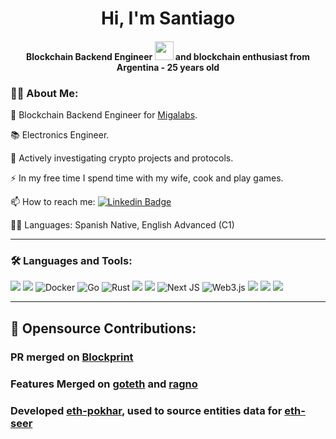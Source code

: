 <div align="center">
<h1 align="center">Hi, I'm Santiago</h1>
<h4 align="center">Blockchain Backend Engineer <img src="https://media.giphy.com/media/WUlplcMpOCEmTGBtBW/giphy.gif" width="30"> and blockchain enthusiast from Argentina - 25 years old</h4>
</div>


### :man_technologist: About Me: 

🔭 Blockchain Backend Engineer for [Migalabs](https://migalabs.io/).

📚 Electronics Engineer.

🌱 Actively investigating crypto projects and protocols.

⚡ In my free time I spend time with my wife, cook and play games.

📫 How to reach me:   [![Linkedin Badge](https://img.shields.io/badge/-Santiago-blue?style=flat&logo=Linkedin&logoColor=white)](https://www.linkedin.com/in/santiago-somoza-005660197/)

🙋‍♂️ Languages: Spanish Native, English Advanced (C1)

---

### :hammer_and_wrench: Languages and Tools:

![](https://img.shields.io/badge/Solidity-e6e6e6?style=for-the-badge&logo=solidity&logoColor=black)  ![](https://img.shields.io/badge/Python-black?style=for-the-badge&logo=python&logoColor=#E57324) ![Docker](https://img.shields.io/badge/docker-%230db7ed.svg?style=for-the-badge&logo=docker&logoColor=white) ![Go](https://img.shields.io/badge/go-%2300ADD8.svg?style=for-the-badge&logo=go&logoColor=white) ![Rust](https://img.shields.io/badge/rust-%23000000.svg?style=for-the-badge&logo=rust&logoColor=white) ![](https://img.shields.io/badge/OpenZeppelin-4E5EE4?logo=OpenZeppelin&logoColor=fff&style=for-the-badge) ![](https://img.shields.io/badge/JavaScript-323330?style=for-the-badge&logo=javascript&logoColor=F7DF1E) ![Next JS](https://img.shields.io/badge/Next-black?style=for-the-badge&logo=next.js&logoColor=white) ![Web3.js](https://img.shields.io/badge/web3.js-F16822?style=for-the-badge&logo=web3.js&logoColor=white)  ![](https://img.shields.io/badge/chainlink-375BD2?style=for-the-badge&logo=chainlink&logoColor=white) ![](	https://img.shields.io/badge/Node.js-339933?style=for-the-badge&logo=nodedotjs&logoColor=white) ![](https://img.shields.io/badge/C-00599C?style=for-the-badge&logo=c&logoColor=white)

---

## 👾 Opensource Contributions:

### PR merged on [Blockprint](https://github.com/sigp/blockprint/pull/33)
### Features Merged on [goteth](https://github.com/migalabs/goteth) and [ragno](https://github.com/migalabs/ragno)
### Developed [eth-pokhar](https://github.com/migalabs/eth-pokhar), used to source entities data for [eth-seer](https://github.com/migalabs/eth-seer)
